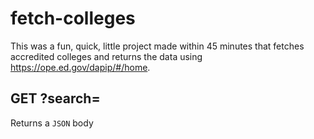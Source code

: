 # fetch-colleges

This was a fun, quick, little project made within 45 minutes that fetches accredited colleges and returns the data using https://ope.ed.gov/dapip/#/home.

## GET ?search=<college>
Returns a `JSON` body

